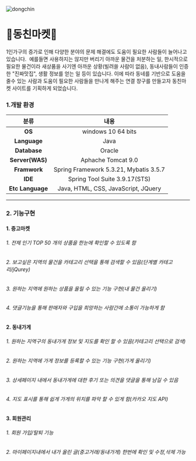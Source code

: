 ![dongchin](https://user-images.githubusercontent.com/101978677/187059753-c22754e5-82b5-46a1-a01e-27bcefe3c53a.JPG)

<h1>🏡동친마켓🏡</h1>
1인가구의 증가로 인해 다양한 분야의 문제 해결에도 도움이 필요한 사람들이 늘어나고 있습니다.&nbsp;
예를들면 사용하지는 않지만 버리기 아까운 물건을 처분하는 일, 한시적으로 필요한 물건이라 새상품을 사기엔 아까운 상황(빌려쓸 사람이 없음),
동내사람들이 인증한 "진짜맛집", 생활 정보를 얻는 일 등이 있습니다.&nbsp;이에 따라 동네를 기반으로 도움을 줄수 있는 사람과 도움이 필요한 사람들을 만나게 해주는 연결 창구를 만들고자 동친마켓 사이트를 기획하게 되었습니다.

### 1.개발 환경
|분류|내용|
|:---:|:------:|
|**OS**|windows 10 64 bits|
|**Language**|Java|
|**Database**|Oracle|
|**Server(WAS)**|Aphache Tomcat 9.0|
|**Framwork**|Spring Framework 5.3.21,  Mybatis 3.5.7|
|**IDE**|Spring Tool Suite 3.9.17(STS)|
|**Etc Language**|Java, HTML, CSS, JavaScript, JQuery |

<hr>

### 2. 기능구현
#### 1. 중고마켓
###### 1. 전체 인기 TOP 50 개의 상품을 한눈에 확인할 수 있도록 함
###### 2. 보고싶은 지역의 물건을 카테고리 선택을 통해 검색할 수 있음(단계별 카테고리/jQurey)
###### 3. 원하는 지역에 원하는 상품을 올릴 수 있는 기능 구현(내 물건 올리기)
###### 4. 댓글기능을 통해 판매자와 구입을 희망하는 사람간에 소통이 가능하게 함<br>
#### 2. 동내가게
###### 1. 원하는 지역구의 동내가게 정보 및 지도를 확인 할 수 있음(카테고리 선택으로 검색)
###### 2. 원하는 지역에 가게 정보를 등록할 수 있는 기능 구현(가게 올리기)
###### 3. 상세페이지 내에서 동내가게에 대한 후기 또는 의견을 댓글을 통해 남길 수 있음
###### 4. 지도 표시를 통해 쉽게 가게의 위치를 파악 할 수 있게 함(카카오 지도 API)
#### 3. 회원관리
###### 1. 회원 가입/탈퇴 기능
###### 2. 마이페이지내에서 내가 올린 글(중고거래/동내가게) 한번에 확인 및 수정,삭제 가능

 

 
